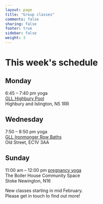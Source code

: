 ```yaml
---
layout: page
title: "Group classes"
comments: false
sharing: false
footer: true
sidebar: false
weight: 3
---
```


<div>

<h1>This week's schedule</h1>

<h2>Monday</h2>

<p>6:45 – 7:40 pm yoga<br/><a href="http://www.better.org.uk/leisure/highbury#/">
GLL Highbury Pool</a><br/>Highbury and Islington, N5 1RR</p>

<h2>Wednesday</h2>

<p>7:50 – 8:50 pm yoga<br/><a href="http://www.better.org.uk/leisure/ironmonger-row-baths#carousel0" target="_blank">
GLL Ironmonger Row Baths</a><br/>Old Street, EC1V 3AA</p>

<h2>Sunday</h2>

<p>11:00 am – 12:00 pm <a href="../antenatal-yoga-classes-in-stoke-newington/">pregnancy yoga</a></br>The Boiler House Community Space</br>Stoke Newington, N16</p>

<p>New classes starting in mid February.</br>
Please get in touch to find out more!</p> 

</div>